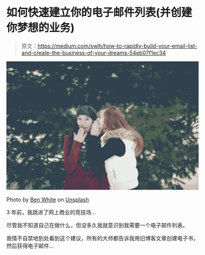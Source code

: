 # 如何快速建立你的电子邮件列表(并创建你梦想的业务)

> 原文：<https://medium.com/swlh/how-to-rapidly-build-your-email-list-and-create-the-business-of-your-dreams-54eb07f1ec34>

![](img/240262bcb769ece6e29651a02b541155.png)

Photo by [Ben White](https://unsplash.com/photos/4Bs9kSDJsdc?utm_source=unsplash&utm_medium=referral&utm_content=creditCopyText) on [Unsplash](https://unsplash.com/search/photos/surprised?utm_source=unsplash&utm_medium=referral&utm_content=creditCopyText)

3 年前，我跳进了网上商业的竞技场…

尽管我不知道自己在做什么，但没多久我就意识到我需要一个电子邮件列表。

我情不自禁地到处看到这个建议，所有的大师都告诉我用旧博客文章创建电子书，然后获得电子邮件…
